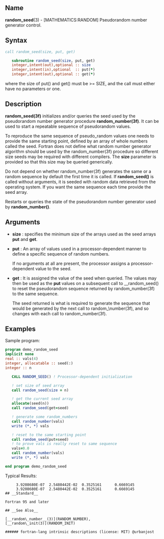 ## __Name__
__random\_seed__(3) - \[MATHEMATICS:RANDOM\] Pseudorandom number generator control.

## __Syntax__
```fortran
call random_seed(size, put, get)

   subroutine random_seed(size, put, get)
   integer,intent(out),optional :: size
   integer,intent(in),optional  :: put(*)
   integer,intent(out),optional :: get(*)
```
where the size of put() and get() must be >= SIZE, and the call must
either have no parameters or one.
## __Description__

__random\_seed(3f)__ initializes and/or queries the seed used by the
pseudorandom number generator procedure __random\_number(3f)__.  It can
be used to start a repeatable sequence of pseudorandom values.

To reproduce the same sequence of pseudo\_random values one needs to
provide the same starting point, defined by an array of whole numbers
called the seed. Fortran does not define what random number generator
algorithm should be used by the random\_number(3f) procedure so different
size seeds may be required with different compilers. The __size__
parameter is provided so that this size may be queried generically.

Do not depend on whether random\_number(3f) generates the same or a random
sequence by default the first time it is called. If __random\_seed()__
is called without arguments, it is seeded with random data retrieved
from the operating system. If you want the same sequence each time 
provide the seed array.

Restarts or queries the state of the pseudorandom number generator used
by __random\_number()__.

## __Arguments__

  - __size__
    : specifies the minimum size of the arrays used
      as the seed arrays __put__ and __get__.

  - __put__
    : An array of values used in a processor-dependent manner to define
    a specific sequence of random numbers.

    If no arguments at all  are present, the processor assigns a
    processor-dependent value to the seed.

  - __get__
    : It is assigned the value of the seed when queried.  The values
    may then be used as the __put__ values on a subsequent call to
    __random\_seed() to reset the pseudorandom sequence returned by
    random\_number(3f) to the same sequence.

    The seed returned is what is required to generate the sequence
    that would be generated by the next call to random_\number(3f),
    and so changes with each call to random\_number(3f).

## __Examples__

Sample program:

```fortran
program demo_random_seed
implicit none
real :: vals(4)
integer, allocatable :: seed(:)
integer :: n

   CALL RANDOM_SEED() ! Processor-dependent initialization

   ! set size of seed array
   call random_seed(size = n)

   ! get the current seed array
   allocate(seed(n))
   call random_seed(get=seed)

   ! generate some random_numbers
   call random_number(vals)
   write (*, *) vals

   ! reset to the same starting point
   call random_seed(put=seed)
   ! to prove vals is really reset to same sequence
   vals=0.0 
   call random_number(vals)
   write (*, *) vals

end program demo_random_seed
```
  Typical Results:
```text
     3.9208680E-07  2.5480442E-02  0.3525161      0.6669145    
     3.9208680E-07  2.5480442E-02  0.3525161      0.6669145    
## __Standard__

Fortran 95 and later

## __See Also__

[__random\_number__(3)](RANDOM_NUMBER),
[__random\_init(3)](RANDOM_INIT)

###### fortran-lang intrinsic descriptions (license: MIT) @urbanjost
